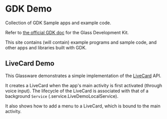 GDK Demo
=======

Collection of GDK Sample apps and example code.

Refer to [the official GDK doc](https://developers.google.com/glass/develop/gdk/index)
for the Glass Development Kit.

This site contains (will contain) example programs and sample code,
and other apps and libraries built with GDK.



## LiveCard Demo

This Glassware demonstrates a simple implementation of the 
[LiveCard](https://developers.google.com/glass/develop/gdk/ui/live-cards) API.

It creates a LiveCard when the app's main activity is first activated (through voice input).
The lifecycle of the LiveCard is associated with that of a background `Service` (.service.LiveDemoLocalService).

It also shows how to add a menu to a LiveCard, 
which is bound to the main activity.




